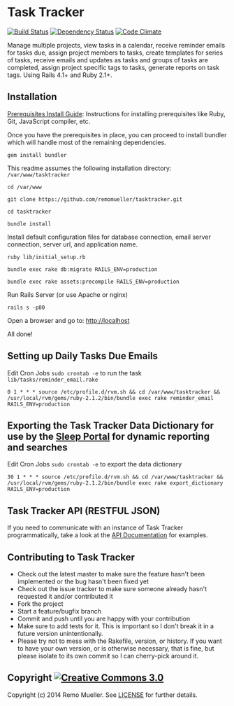 # Task Tracker

[![Build Status](https://travis-ci.org/remomueller/tasktracker.svg?branch=master)](https://travis-ci.org/remomueller/tasktracker)
[![Dependency Status](https://gemnasium.com/remomueller/tasktracker.svg)](https://gemnasium.com/remomueller/tasktracker)
[![Code Climate](https://codeclimate.com/github/remomueller/tasktracker.png)](https://codeclimate.com/github/remomueller/tasktracker)

Manage multiple projects, view tasks in a calendar, receive reminder emails for tasks due, assign project members to tasks, create templates for series of tasks, receive emails and updates as tasks and groups of tasks are completed, assign project specific tags to tasks, generate reports on task tags. Using Rails 4.1+ and Ruby 2.1+.

## Installation

[Prerequisites Install Guide](https://github.com/remomueller/documentation): Instructions for installing prerequisites like Ruby, Git, JavaScript compiler, etc.

Once you have the prerequisites in place, you can proceed to install bundler which will handle most of the remaining dependencies.

```
gem install bundler
```

This readme assumes the following installation directory: `/var/www/tasktracker`

```
cd /var/www

git clone https://github.com/remomueller/tasktracker.git

cd tasktracker

bundle install
```

Install default configuration files for database connection, email server connection, server url, and application name.

```
ruby lib/initial_setup.rb

bundle exec rake db:migrate RAILS_ENV=production

bundle exec rake assets:precompile RAILS_ENV=production
```

Run Rails Server (or use Apache or nginx)

```
rails s -p80
```

Open a browser and go to: [http://localhost](http://localhost)

All done!

## Setting up Daily Tasks Due Emails

Edit Cron Jobs `sudo crontab -e` to run the task `lib/tasks/reminder_email.rake`

```
0 1 * * * source /etc/profile.d/rvm.sh && cd /var/www/tasktracker && /usr/local/rvm/gems/ruby-2.1.2/bin/bundle exec rake reminder_email RAILS_ENV=production
```

## Exporting the Task Tracker Data Dictionary for use by the [Sleep Portal](https://github.com/sleepepi/sleepportal) for dynamic reporting and searches

Edit Cron Jobs `sudo crontab -e` to export the data dictionary

```
30 1 * * * source /etc/profile.d/rvm.sh && cd /var/www/tasktracker && /usr/local/rvm/gems/ruby-2.1.2/bin/bundle exec rake export_dictionary RAILS_ENV=production
```

## Task Tracker API (RESTFUL JSON)

If you need to communicate with an instance of Task Tracker programmatically, take a look at the [API Documentation](https://github.com/remomueller/tasktracker/blob/master/API.md) for examples.

## Contributing to Task Tracker

- Check out the latest master to make sure the feature hasn't been implemented or the bug hasn't been fixed yet
- Check out the issue tracker to make sure someone already hasn't requested it and/or contributed it
- Fork the project
- Start a feature/bugfix branch
- Commit and push until you are happy with your contribution
- Make sure to add tests for it. This is important so I don't break it in a future version unintentionally.
- Please try not to mess with the Rakefile, version, or history. If you want to have your own version, or is otherwise necessary, that is fine, but please isolate to its own commit so I can cherry-pick around it.

## Copyright [![Creative Commons 3.0](http://i.creativecommons.org/l/by-nc-sa/3.0/80x15.png)](http://creativecommons.org/licenses/by-nc-sa/3.0)

Copyright (c) 2014 Remo Mueller. See [LICENSE](https://github.com/remomueller/tasktracker/blob/master/LICENSE) for further details.

